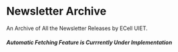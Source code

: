# Newsletter Archive
An Archive of All the Newsletter Releases by ECell UIET. 

##### Automatic Fetching Feature is Currrently Under Implementation

